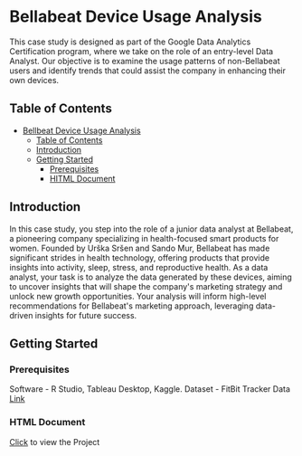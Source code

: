 # Bellabeat Device Usage Analysis
This case study is designed as part of the Google Data Analytics Certification program, where we take on the role of an entry-level Data Analyst. Our objective is to examine the usage patterns of non-Bellabeat users and identify trends that could assist the company in enhancing their own devices.
## Table of Contents
- [Bellbeat Device Usage Analysis](#project-name)
  - [Table of Contents](#table-of-contents)
  - [Introduction](#introduction)
  - [Getting Started](#getting-started)
    - [Prerequisites](#prerequisites)
    - [HITML Document](#html=document)
## Introduction
In this case study, you step into the role of a junior data analyst at Bellabeat, a pioneering company specializing in health-focused smart products for women. Founded by Urška Sršen and Sando Mur, Bellabeat has made significant strides in health technology, offering products that provide insights into activity, sleep, stress, and reproductive health. As a data analyst, your task is to analyze the data generated by these devices, aiming to uncover insights that will shape the company's marketing strategy and unlock new growth opportunities. Your analysis will inform high-level recommendations for Bellabeat's marketing approach, leveraging data-driven insights for future success.
## Getting Started
### Prerequisites
Software - R Studio, Tableau Desktop, Kaggle.
Dataset - FitBit Tracker Data [Link](https://www.kaggle.com/datasets/arashnic/fitbit)
### HTML Document
[Click](https://hrithiksh28.github.io/BellabeatAnalysis/) to view the Project
